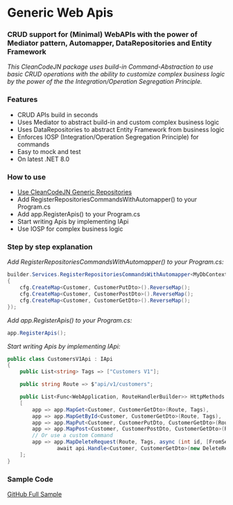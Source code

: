 # Generic Web Apis
### CRUD support for (Minimal) WebAPIs with the power of Mediator pattern, Automapper, DataRepositories and Entity Framework

_This CleanCodeJN package uses build-in Command-Abstraction to use basic CRUD operations with the ability to customize complex 
business logic by the power of the the Integration/Operation Segregation Principle._

### Features

- CRUD APIs build in seconds
- Uses Mediator to abstract build-in and custom complex business logic
- Uses DataRepositories to abstract Entity Framework from business logic
- Enforces IOSP (Integration/Operation Segregation Principle) for commands
- Easy to mock and test
- On latest .NET 8.0

### How to use

- [Use CleanCodeJN Generic Repositories](https://www.nuget.org/packages/CleanCodeJN.Repository.EntityFramework/)
- Add RegisterRepositoriesCommandsWithAutomapper<IDataContext>() to your Program.cs
- Add app.RegisterApis() to your Program.cs
- Start writing Apis by implementing IApi
- Use IOSP for complex business logic

### Step by step explanation

_Add RegisterRepositoriesCommandsWithAutomapper<IDataContext>() to your Program.cs:_
```C#
builder.Services.RegisterRepositoriesCommandsWithAutomapper<MyDbContext>(cfg =>
{
    cfg.CreateMap<Customer, CustomerPutDto>().ReverseMap();
    cfg.CreateMap<Customer, CustomerPostDto>().ReverseMap();
    cfg.CreateMap<Customer, CustomerGetDto>().ReverseMap();
});
```

_Add app.RegisterApis() to your Program.cs:_
```C#
app.RegisterApis();
```

_Start writing Apis by implementing IApi:_
```C#
public class CustomersV1Api : IApi
{
    public List<string> Tags => ["Customers V1"];

    public string Route => $"api/v1/customers";

    public List<Func<WebApplication, RouteHandlerBuilder>> HttpMethods =>
    [
        app => app.MapGet<Customer, CustomerGetDto>(Route, Tags),
        app => app.MapGetById<Customer, CustomerGetDto>(Route, Tags),
        app => app.MapPut<Customer, CustomerPutDto, CustomerGetDto>(Route, Tags),
        app => app.MapPost<Customer, CustomerPostDto, CustomerGetDto>(Route, Tags),
        // Or use a custom Command
        app => app.MapDeleteRequest(Route, Tags, async (int id, [FromServices] ApiBase api) =>
                await api.Handle<Customer, CustomerGetDto>(new DeleteRequest<Customer> { Id = id }))
    ];
}
```

### Sample Code
[GitHub Full Sample](https://github.com/decius999/CleanCodeJN-Generic-Apis/tree/dev/CleanCodeJN.GenericApis.Sample)
